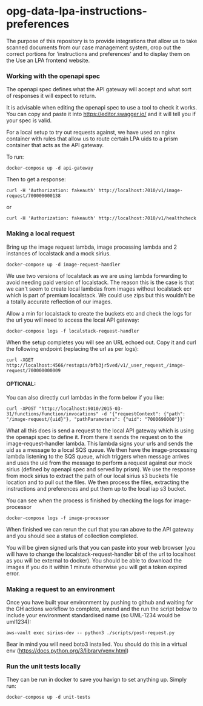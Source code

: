 # opg-data-lpa-instructions-preferences

The purpose of this repository is to provide integrations that allow us to take scanned documents
from our case management system, crop out the correct portions for 'instructions and preferences'
and to display them on the Use an LPA frontend website.

### Working with the openapi spec

The openapi spec defines what the API gateway will accept and what sort of responses it will expect to return.

It is advisable when editing the openapi spec to use a tool to check it works. You can copy and paste it into
https://editor.swagger.io/ and it will tell you if your spec is valid.

For a local setup to try out requests against, we have used an nginx container with rules that allow us to route
certain LPA uids to a prism container that acts as the API gateway.

To run:

```commandline
docker-compose up -d api-gateway
```

Then to get a response:

```commandline
curl -H 'Authorization: fakeauth' http://localhost:7010/v1/image-request/700000000138
```

or

```commandline
curl -H 'Authorization: fakeauth' http://localhost:7010/v1/healthcheck
```
### Making a local request

Bring up the image request lambda, image processing lambda and 2 instances of localstack and a mock sirius.

```commandline
docker-compose up -d image-request-handler
```

We use two versions of localstack as we are using lambda forwarding to avoid needing paid version of localstack.
The reason this is the case is that we can't seem to create local lambdas from images without localstack ecr
which is part of premium localstack. We could use zips but this wouldn't be a totally accurate reflection of our images.

Allow a min for localstack to create the buckets etc and check the logs for the url you will need to access
the local API gateway:

```commandline
docker-compose logs -f localstack-request-handler
```

When the setup completes you will see an URL echoed out. Copy it and curl the following endpoint (replacing the url as per logs):

```commandline
curl -XGET http://localhost:4566/restapis/bfb3jr5ved/v1/_user_request_/image-request/700000000009
```

#### OPTIONAL:
You can also directly curl lambdas in the form below if you like:
```commandline
curl -XPOST "http://localhost:9010/2015-03-31/functions/function/invocations" -d '{"requestContext": {"path": "/image-request/{uid}"}, "pathParameters": {"uid": "7000690000"}}'
```

What all this does is send a request to the local API gateway which is using the openapi spec to define it. From there it sends the
request on to the image-request-handler lambda. This lambda signs your urls and sends the uid as a message to a local SQS queue.
We then have the image-processing lambda listening to the SQS queue, which triggers when message arrives and uses the uid from the message
to perform a request against our mock sirius (defined by openapi spec and served by prism). We use the response from mock sirius to extract the
path of our local sirius s3 buckets file location and to pull out the files. We then process the files, extracting the instructions and preferences and
put them up to the local iap s3 bucket.

You can see when the process is finished by checking the logs for image-processor

```commandline
docker-compose logs -f image-processor
```

When finished we can rerun the curl that you ran above to the API gateway and you should see a status of collection completed.

You will be given signed urls that you can paste into your web browser
(you will have to change the localstack-request-handler bit of the url to localhost as you
will be external to docker). You should be able to download the images if you do it within 1 minute
otherwise you will get a token expired error.

### Making a request to an environment

Once you have built your environment by pushing to github and waiting for the GH actions workflow to complete,
amend and the run the script below to include your environment standardised name (so UML-1234 would be uml1234):

```commandline
aws-vault exec sirius-dev -- python3 ./scripts/post-request.py
```

Bear in mind you will need boto3 installed. You should do this in a virtual env (https://docs.python.org/3/library/venv.html)

### Run the unit tests locally

They can be run in docker to save you havign to set anything up. Simply run:

```commandline
docker-compose up -d unit-tests
```
